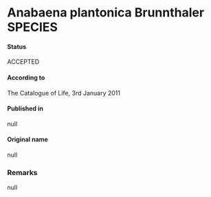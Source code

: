 # Anabaena plantonica Brunnthaler SPECIES

#### Status
ACCEPTED

#### According to
The Catalogue of Life, 3rd January 2011

#### Published in
null

#### Original name
null

### Remarks
null
